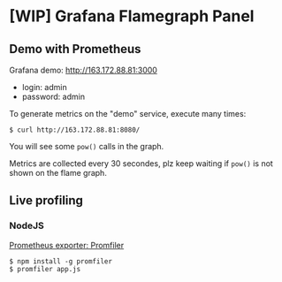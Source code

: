 # [WIP] Grafana Flamegraph Panel

## Demo with Prometheus

Grafana demo: http://163.172.88.81:3000
- login: admin
- password: admin

To generate metrics on the "demo" service, execute many times:

```
$ curl http://163.172.88.81:8080/
```

You will see some `pow()` calls in the graph.

Metrics are collected every 30 secondes, plz keep waiting if `pow()` is not shown on the flame graph.

## Live profiling

### NodeJS

[Prometheus exporter: Promfiler](github.com/samber/node-promfiler)

```
$ npm install -g promfiler
$ promfiler app.js
```

